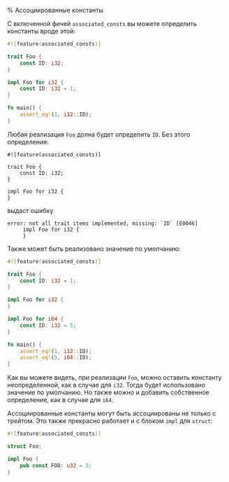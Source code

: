 % Ассоциированные константы

С включенной фичей `associated_consts` вы можете определить константы вроде
этой:

```rust
#![feature(associated_consts)]

trait Foo {
    const ID: i32;
}

impl Foo for i32 {
    const ID: i32 = 1;
}

fn main() {
    assert_eq!(1, i32::ID);
}
```

Любая реализация `Foo` долна будет определить `ID`. Без этого определения:

```rust,ignore
#![feature(associated_consts)]

trait Foo {
    const ID: i32;
}

impl Foo for i32 {
}
```

выдаст ошибку

```text
error: not all trait items implemented, missing: `ID` [E0046]
     impl Foo for i32 {
     }
```

Также может быть реализовано значение по умолчанию:

```rust
#![feature(associated_consts)]

trait Foo {
    const ID: i32 = 1;
}

impl Foo for i32 {
}

impl Foo for i64 {
    const ID: i32 = 5;
}

fn main() {
    assert_eq!(1, i32::ID);
    assert_eq!(5, i64::ID);
}
```

Как вы можете видеть, при реализации `Foo`, можно оставить константу
неопределенной, как в случае для `i32`. Тогда будет использовано значение по
умолчанию. Но также можно и добавить собственное определение, как в случае для
`i64`.

Ассоциированные константы могут быть ассоциированы не только с трейтом. Это
также прекрасно работает и с блоком `impl` для `struct`:

```rust
#![feature(associated_consts)]

struct Foo;

impl Foo {
    pub const FOO: u32 = 3;
}
```
